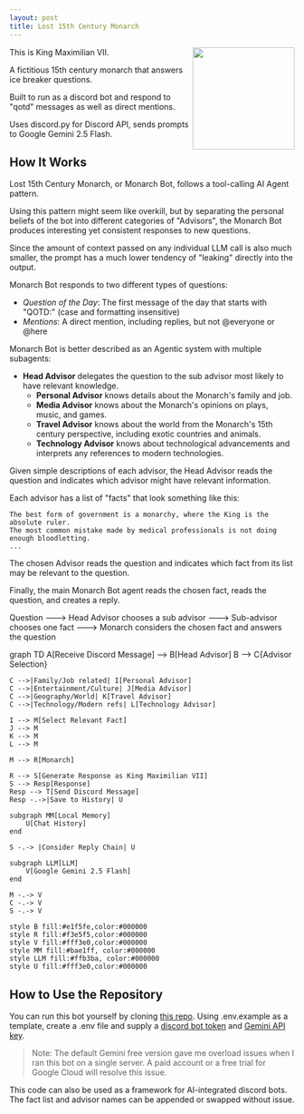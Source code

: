 ```yaml
---
layout: post
title: Lost 15th Century Monarch
---
```

<img src="https://upload.wikimedia.org/wikipedia/commons/2/29/Ranc_Jean_Louis_XIV_Fabre_museum.jpg" align="right" height="180px" />

This is King Maximilian VII.

A fictitious 15th century monarch that answers ice breaker questions.

Built to run as a discord bot and respond to "qotd" messages as well as direct mentions.

Uses discord.py for Discord API, sends prompts to Google Gemini 2.5 Flash.

## How It Works

Lost 15th Century Monarch, or Monarch Bot, follows a tool-calling AI Agent pattern.

Using this pattern might seem like overkill, but by separating the personal beliefs of the bot into different categories of "Advisors", the Monarch Bot produces interesting yet consistent responses to new questions.

Since the amount of context passed on any individual LLM call is also much smaller, the prompt has a much lower tendency of "leaking" directly into the output. 

Monarch Bot responds to two different types of questions:

- *Question of the Day*: The first message of the day that starts with "QOTD:" (case and formatting insensitive)
- *Mentions*: A direct mention, including replies, but not @everyone or @here

Monarch Bot is better described as an Agentic system with multiple subagents:

- **Head Advisor** delegates the question to the sub advisor most likely to have relevant knowledge.
    - **Personal Advisor** knows details about the Monarch's family and job.
    - **Media Advisor** knows about the Monarch's opinions on plays, music, and games.
    - **Travel Advisor** knows about the world from the Monarch's 15th century perspective, including exotic countries and animals.
    - **Technology Advisor** knows about technological advancements and interprets any references to modern technologies.

Given simple descriptions of each advisor, the Head Advisor reads the question and indicates which advisor might have relevant information.

Each advisor has a list of "facts" that look something like this:

```
The best form of government is a monarchy, where the King is the absolute ruler.
The most common mistake made by medical professionals is not doing enough bloodletting.
...
```

The chosen Advisor reads the question and indicates which fact from its list may be relevant to the question.

Finally, the main Monarch Bot agent reads the chosen fact, reads the question, and creates a reply.

Question ---> Head Advisor chooses a sub advisor ---> Sub-advisor chooses one fact ---> Monarch considers the chosen fact and answers the question

<div class="mermaid">
graph TD
    A[Receive Discord Message] --> B[Head Advisor]
    B --> C{Advisor Selection}
    
    C -->|Family/Job related| I[Personal Advisor]
    C -->|Entertainment/Culture| J[Media Advisor]
    C -->|Geography/World| K[Travel Advisor]
    C -->|Technology/Modern refs| L[Technology Advisor]
    
    I --> M[Select Relevant Fact]
    J --> M
    K --> M
    L --> M
    
    M --> R[Monarch]

    R --> S[Generate Response as King Maximilian VII]
    S --> Resp[Response]
    Resp --> T[Send Discord Message]
    Resp -.->|Save to History| U
    
    subgraph MM[Local Memory]
        U[Chat History]
    end

    S -.-> |Consider Reply Chain| U
    
    subgraph LLM[LLM]
        V[Google Gemini 2.5 Flash]
    end
    
    M -.-> V
    C -.-> V
    S -.-> V
    
    style B fill:#e1f5fe,color:#000000
    style R fill:#f3e5f5,color:#000000
    style V fill:#fff3e0,color:#000000
    style MM fill:#bae1ff, color:#000000
    style LLM fill:#ffb3ba, color:#000000
    style U fill:#fff3e0,color:#000000
</div>

## How to Use the Repository

You can run this bot yourself by cloning [this repo](https://github.com/nvdutta/15th-Century-Monarch). Using .env.example as a template, create a .env file and supply a [discord bot token](https://discord.com/developers/applications) and [Gemini API key](https://ai.google.dev/gemini-api/docs/api-key).

> Note: The default Gemini free version gave me overload issues when I ran this bot on a single server. A paid account or a free trial for Google Cloud will resolve this issue.

This code can also be used as a framework for AI-integrated discord bots. The fact list and advisor names can be appended or swapped without issue.



